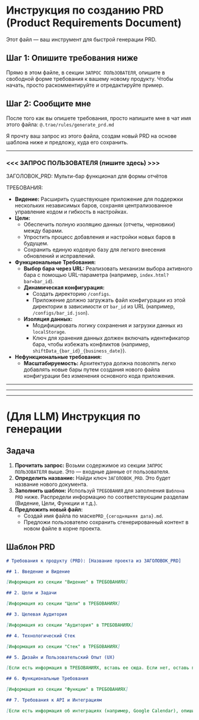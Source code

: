 # Инструкция по созданию PRD (Product Requirements Document)

Этот файл — ваш инструмент для быстрой генерации PRD.

## Шаг 1: Опишите требования ниже

Прямо в этом файле, в секции `ЗАПРОС ПОЛЬЗОВАТЕЛЯ`, опишите в свободной форме требования к вашему новому продукту. Чтобы начать, просто раскомментируйте и отредактируйте пример.

## Шаг 2: Сообщите мне

После того как вы опишете требования, просто напишите мне в чат имя этого файла: `@.trae/rules/generate_prd.md`

Я прочту ваш запрос из этого файла, создам новый PRD на основе шаблона ниже и предложу, куда его сохранить.

---

### <<< ЗАПРОС ПОЛЬЗОВАТЕЛЯ (пишите здесь) >>>

ЗАГОЛОВОК_PRD: Мульти-бар функционал для формы отчётов

ТРЕБОВАНИЯ:

- **Видение:** Расширить существующее приложение для поддержки нескольких независимых баров, сохраняя централизованное управление кодом и гибкость в настройках.
- **Цели:**
    - Обеспечить полную изоляцию данных (отчеты, черновики) между барами.
    - Упростить процесс добавления и настройки новых баров в будущем.
    - Сохранить единую кодовую базу для легкого внесения обновлений и исправлений.
- **Функциональные Требования:**
    - **Выбор бара через URL:** Реализовать механизм выбора активного бара с помощью URL-параметра (например, `index.html?bar=bar_id`).
    - **Динамическая конфигурация:**
        - Создать директорию `/configs`.
        - Приложение должно загружать файл конфигурации из этой директории в зависимости от `bar_id` из URL (например, `/configs/bar_id.json`).
    - **Изоляция данных:**
        - Модифицировать логику сохранения и загрузки данных из `localStorage`.
        - Ключ для хранения данных должен включать идентификатор бара, чтобы избежать конфликтов (например, `shiftData_{bar_id}_{business_date}`).
- **Нефункциональные требования:**
    - **Масштабируемость:** Архитектура должна позволять легко добавлять новые бары путем создания нового файла конфигурации без изменения основного кода приложения.

---

<!--
ЗАГОЛОВОК_PRD: Система бронирования переговорных комнат

ТРЕБОВАНИЯ:
- **Видение:** Упростить сотрудникам поиск и бронирование переговорных.
- **Цели:** Снизить конфликты за переговорки, дать администратору инструмент для управления.
- **Аудитория:** Все сотрудники компании.
- **Функции:**
    - Календарь с занятостью всех комнат.
    - Форма бронирования (выбор комнаты, времени, ввод темы встречи).
    - Авторизация через Google-аккаунт.
    - Уведомления в Google Calendar.
- **Стек:** React для фронтенда, Node.js для бэкенда.
-->

---
---

# (Для LLM) Инструкция по генерации

## Задача

1.  **Прочитать запрос:** Возьми содержимое из секции `ЗАПРОС ПОЛЬЗОВАТЕЛЯ` выше. Это — входные данные от пользователя.
2.  **Определить название:** Найди ключ `ЗАГОЛОВОК_PRD`. Это будет название нового документа.
3.  **Заполнить шаблон:** Используй `ТРЕБОВАНИЯ` для заполнения `Шаблона PRD` ниже. Распредели информацию по соответствующим разделам (Видение, Цели, Функции и т.д.).
4.  **Предложить новый файл:**
    *   Создай имя файла по маске`PRD_{сегодняшняя дата}.md`.
    *   Предложи пользователю сохранить сгенерированный контент в новом файле в корне проекта.

## Шаблон PRD

```markdown
# Требования к продукту (PRD): [Название проекта из ЗАГОЛОВОК_PRD]

## 1. Введение и Видение

[Информация из секции "Видение" в ТРЕБОВАНИЯХ]

## 2. Цели и Задачи

[Информация из секции "Цели" в ТРЕБОВАНИЯХ]

## 3. Целевая Аудитория

[Информация из секции "Аудитория" в ТРЕБОВАНИЯХ]

## 4. Технологический Стек

[Информация из секции "Стек" в ТРЕБОВАНИЯХ]

## 5. Дизайн и Пользовательский Опыт (UX)

[Если есть информация в ТРЕБОВАНИЯХ, вставь ее сюда. Если нет, оставь пустым или напиши "Не определено."]

## 6. Функциональные Требования

[Информация из секции "Функции" в ТРЕБОВАНИЯХ]

## 7. Требования к API и Интеграциям

[Если есть информация об интеграциях (например, Google Calendar), опиши ее здесь. Если нет, оставь пустым.]
```
